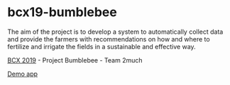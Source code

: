 # bcx19-bumblebee

The aim of the project is to develop a system to automatically collect data and provide the farmers with recommendations on how and where to fertilize and irrigate the fields in a sustainable and effective way.

[BCX 2019](https://bosch-connected-world.com/hackathon/social-impact/) - Project Bumblebee - Team 2much

[Demo app](https://bcxbumblebee.000webhostapp.com)
